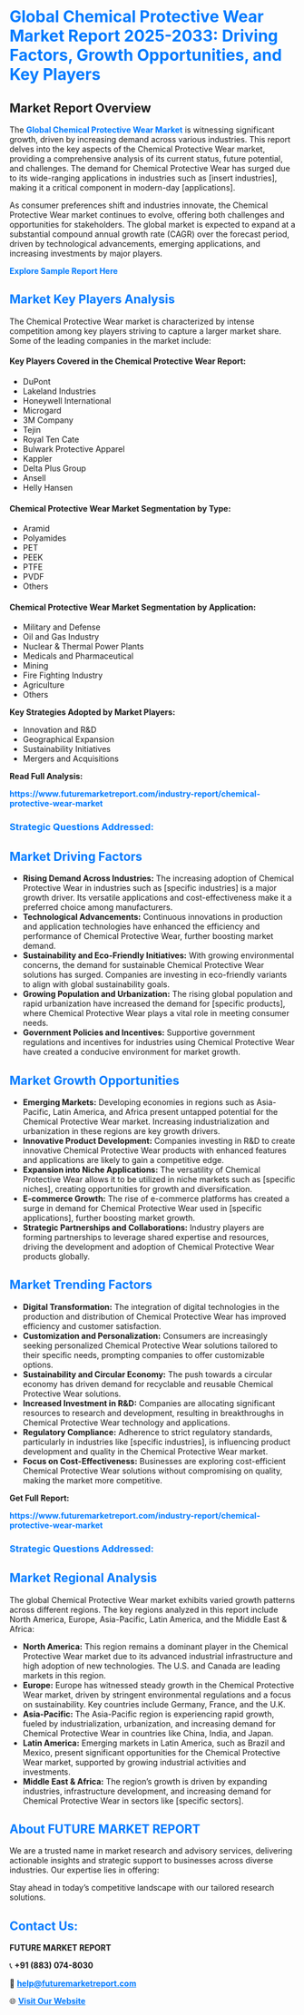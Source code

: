 <h1 style="color: #007BFF;">Global Chemical Protective Wear Market Report 2025-2033: Driving Factors, Growth Opportunities, and Key Players</h1>

<section id="overview">
<h2>Market Report Overview</h2>
<p>The <a href="https://www.futuremarketreport.com/industry-report/chemical-protective-wear-market" style="color: #007BFF; text-decoration: none;"><strong>Global Chemical Protective Wear Market</strong></a> is witnessing significant growth, driven by increasing demand across various industries. This report delves into the key aspects of the Chemical Protective Wear market, providing a comprehensive analysis of its current status, future potential, and challenges. The demand for Chemical Protective Wear has surged due to its wide-ranging applications in industries such as [insert industries], making it a critical component in modern-day [applications].</p>
<p>As consumer preferences shift and industries innovate, the Chemical Protective Wear market continues to evolve, offering both challenges and opportunities for stakeholders. The global market is expected to expand at a substantial compound annual growth rate (CAGR) over the forecast period, driven by technological advancements, emerging applications, and increasing investments by major players.</p>
</section>

<section id="overview">
<p><a href="https://www.futuremarketreport.com/request-sample/reportId=88018" style="color: #007BFF; text-decoration: none;"><strong>Explore Sample Report Here</strong></a></p>
</section>

<section id="key-players">
<h2 style="color: #007BFF;">Market Key Players Analysis</h2>
<p>The Chemical Protective Wear market is characterized by intense competition among key players striving to capture a larger market share. Some of the leading companies in the market include:</p>
<h4>Key Players Covered in the Chemical Protective Wear Report:</h4>
<ul><li>DuPont</li><li>Lakeland Industries</li><li>Honeywell International</li><li>Microgard</li><li>3M Company</li><li>Tejin</li><li>Royal Ten Cate</li><li>Bulwark Protective Apparel</li><li>Kappler</li><li>Delta Plus Group</li><li>Ansell</li><li>Helly Hansen</li></ul>
<h4>Chemical Protective Wear Market Segmentation by Type:</h4>
<ul><li>Aramid</li><li>Polyamides</li><li>PET</li><li>PEEK</li><li>PTFE</li><li>PVDF</li><li>Others</li></ul>

<h4>Chemical Protective Wear Market Segmentation by Application:</h4>
<ul><li>Military and Defense</li><li>Oil and Gas Industry</li><li>Nuclear &amp; Thermal Power Plants</li><li>Medicals and Pharmaceutical</li><li>Mining</li><li>Fire Fighting Industry</li><li>Agriculture</li><li>Others</li></ul>
<p><strong>Key Strategies Adopted by Market Players:</strong></p>
<ul>
<li>Innovation and R&D</li>
<li>Geographical Expansion</li>
<li>Sustainability Initiatives</li>
<li>Mergers and Acquisitions</li>
</ul>
</section>

<section>
<p><strong>Read Full Analysis: </strong></p><a href="https://www.futuremarketreport.com/industry-report/chemical-protective-wear-market" style="color: #007BFF; text-decoration: none;"><strong>https://www.futuremarketreport.com/industry-report/chemical-protective-wear-market</strong></a>
<h3 style="color: #007BFF;">Strategic Questions Addressed:</h3>
</section>

<section id="driving-factors">
<h2 style="color: #007BFF;">Market Driving Factors</h2>
<ul>
<li><strong>Rising Demand Across Industries:</strong> The increasing adoption of Chemical Protective Wear in industries such as [specific industries] is a major growth driver. Its versatile applications and cost-effectiveness make it a preferred choice among manufacturers.</li>
<li><strong>Technological Advancements:</strong> Continuous innovations in production and application technologies have enhanced the efficiency and performance of Chemical Protective Wear, further boosting market demand.</li>
<li><strong>Sustainability and Eco-Friendly Initiatives:</strong> With growing environmental concerns, the demand for sustainable Chemical Protective Wear solutions has surged. Companies are investing in eco-friendly variants to align with global sustainability goals.</li>
<li><strong>Growing Population and Urbanization:</strong> The rising global population and rapid urbanization have increased the demand for [specific products], where Chemical Protective Wear plays a vital role in meeting consumer needs.</li>
<li><strong>Government Policies and Incentives:</strong> Supportive government regulations and incentives for industries using Chemical Protective Wear have created a conducive environment for market growth.</li>
</ul>
</section>

<section id="growth-opportunities">
<h2 style="color: #007BFF;">Market Growth Opportunities</h2>
<ul>
<li><strong>Emerging Markets:</strong> Developing economies in regions such as Asia-Pacific, Latin America, and Africa present untapped potential for the Chemical Protective Wear market. Increasing industrialization and urbanization in these regions are key growth drivers.</li>
<li><strong>Innovative Product Development:</strong> Companies investing in R&D to create innovative Chemical Protective Wear products with enhanced features and applications are likely to gain a competitive edge.</li>
<li><strong>Expansion into Niche Applications:</strong> The versatility of Chemical Protective Wear allows it to be utilized in niche markets such as [specific niches], creating opportunities for growth and diversification.</li>
<li><strong>E-commerce Growth:</strong> The rise of e-commerce platforms has created a surge in demand for Chemical Protective Wear used in [specific applications], further boosting market growth.</li>
<li><strong>Strategic Partnerships and Collaborations:</strong> Industry players are forming partnerships to leverage shared expertise and resources, driving the development and adoption of Chemical Protective Wear products globally.</li>
</ul>
</section>

<section id="trending-factors">
<h2 style="color: #007BFF;">Market Trending Factors</h2>
<ul>
<li><strong>Digital Transformation:</strong> The integration of digital technologies in the production and distribution of Chemical Protective Wear has improved efficiency and customer satisfaction.</li>
<li><strong>Customization and Personalization:</strong> Consumers are increasingly seeking personalized Chemical Protective Wear solutions tailored to their specific needs, prompting companies to offer customizable options.</li>
<li><strong>Sustainability and Circular Economy:</strong> The push towards a circular economy has driven demand for recyclable and reusable Chemical Protective Wear solutions.</li>
<li><strong>Increased Investment in R&D:</strong> Companies are allocating significant resources to research and development, resulting in breakthroughs in Chemical Protective Wear technology and applications.</li>
<li><strong>Regulatory Compliance:</strong> Adherence to strict regulatory standards, particularly in industries like [specific industries], is influencing product development and quality in the Chemical Protective Wear market.</li>
<li><strong>Focus on Cost-Effectiveness:</strong> Businesses are exploring cost-efficient Chemical Protective Wear solutions without compromising on quality, making the market more competitive.</li>
</ul>
</section>

<section>
<p><strong>Get Full Report: </strong></p><a href="https://www.futuremarketreport.com/industry-report/chemical-protective-wear-market" style="color: #007BFF; text-decoration: none;"><strong>https://www.futuremarketreport.com/industry-report/chemical-protective-wear-market</strong></a>
<h3 style="color: #007BFF;">Strategic Questions Addressed:</h3>
</section>


<section id="regional-analysis">
<h2 style="color: #007BFF;">Market Regional Analysis</h2>
<p>The global Chemical Protective Wear market exhibits varied growth patterns across different regions. The key regions analyzed in this report include North America, Europe, Asia-Pacific, Latin America, and the Middle East & Africa:</p>
<ul>
<li><strong>North America:</strong> This region remains a dominant player in the Chemical Protective Wear market due to its advanced industrial infrastructure and high adoption of new technologies. The U.S. and Canada are leading markets in this region.</li>
<li><strong>Europe:</strong> Europe has witnessed steady growth in the Chemical Protective Wear market, driven by stringent environmental regulations and a focus on sustainability. Key countries include Germany, France, and the U.K.</li>
<li><strong>Asia-Pacific:</strong> The Asia-Pacific region is experiencing rapid growth, fueled by industrialization, urbanization, and increasing demand for Chemical Protective Wear in countries like China, India, and Japan.</li>
<li><strong>Latin America:</strong> Emerging markets in Latin America, such as Brazil and Mexico, present significant opportunities for the Chemical Protective Wear market, supported by growing industrial activities and investments.</li>
<li><strong>Middle East & Africa:</strong> The region’s growth is driven by expanding industries, infrastructure development, and increasing demand for Chemical Protective Wear in sectors like [specific sectors].</li>
</ul>
</section>

<footer>
<h2 style="color: #007BFF;">About FUTURE MARKET REPORT</h2>
<p>We are a trusted name in market research and advisory services, delivering actionable insights and strategic support to businesses across diverse industries. Our expertise lies in offering:</p>

<p>Stay ahead in today’s competitive landscape with our tailored research solutions.</p>

<h2 style="color: #007BFF;">Contact Us:</h2>
<p><strong>FUTURE MARKET REPORT</strong></p>
<p>📞 <strong>+91 (883) 074-8030</strong></p>
<p>📧 <strong><a href="mailto:help@futuremarketreport.com" style="color: #007BFF;">help@futuremarketreport.com</a></strong></p>
<p>🌐 <strong><a href="https://www.futuremarketreport.com/" style="color: #007BFF;">Visit Our Website</a></strong></p>
</footer>
